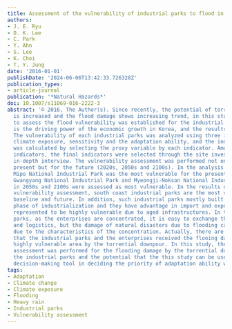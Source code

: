 ```yaml
---
title: Assessment of the vulnerability of industrial parks to flood in South Korea
authors:
- J. E. Ryu
- D. K. Lee
- C. Park
- Y. Ahn
- S. Lee
- K. Choi
- T. Y. Jung
date: '2016-01-01'
publishDate: '2024-06-06T13:42:33.726328Z'
publication_types:
- article-journal
publication: '*Natural Hazards*'
doi: 10.1007/s11069-016-2222-3
abstract: '© 2016, The Author(s). Since recently, the potential of torrential downpour
  is increased and the flood damage shows increasing trend, in this study, the method
  to assess the flood vulnerability was established for the industrial parks, which
  is the driving power of the economic growth in Korea, and the results were analyzed.
  The vulnerability of each industrial parks was analyzed using three indicators:
  climate exposure, sensitivity and the adaptation ability, and the indicator value
  was calculated by selecting the proxy variable by each indicator. Among the primarily
  indicators, the final indicators were selected through the site investigation and
  in-depth interview. The vulnerability assessment was performed not only for the
  present but for the future (2020s, 2050s and 2100s). In the analysis results, Ulsan
  Mipo National Industrial Park was the most vulnerable for the present but in 2020s,
  Gwangyang National Industrial Park and Myeongji-Noksan National Industrial Park
  in 2050s and 2100s were assessed as most vulnerable. In the results of flooding
  vulnerability assessment, south coast industrial parks are the most vulnerable region during
  baseline and future. In addition, such industrial parks mostly built in the early
  phase of industrialization and they have advantage in import and export but were
  represented to be highly vulnerable due to aged infrastructures. In the industrial
  parks, as the enterprises are concentrated, it is easy to exchange the information
  and logistics, but the damage of natural disasters due to flooding can be aggravated
  due to the characteristics of the concentration. Actually, there are some cases
  that the industrial parks and the enterprises received the flooing damage in the
  highly vulnerable area by the torrential downpour. In this study, the vulnerability
  assessment was performed for the flooding damage by the torrential downpour for
  the industrial parks and the potential that the this study can be used as a useful
  decision-making tool in deciding the priority of adaptation ability was confirmed.'
tags:
- Adaptation
- Climate change
- Climate exposure
- Flooding
- Heavy rain
- Industrial parks
- Vulnerability assessment
---
```

